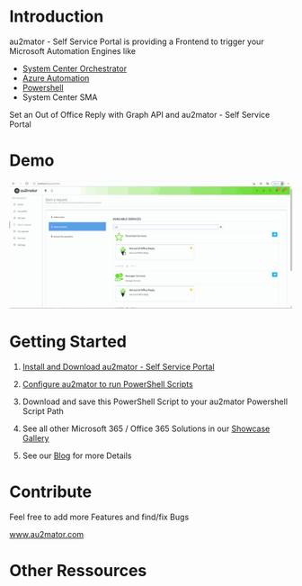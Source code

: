 # Introduction

au2mator - Self Service Portal is providing a Frontend to trigger your Microsoft Automation Engines like

- <a href="https://www.au2mator.com/orchestrator/?utm_source=github&utm_medium=social&utm_campaign=M365_SetOOF&utm_content=Readme" target="_blank">System Center Orchestrator</a>
- <a href="https://www.au2mator.com/AzureAutomation/?utm_source=github&utm_medium=social&utm_campaign=M365_SetOOF&utm_content=Readme" target="_blank">Azure Automation</a>
- <a href="https://www.au2mator.com/Powershell/?utm_source=github&utm_medium=social&utm_campaign=M365_SetOOF&utm_content=Readme" target="_blank">Powershell</a>
- System Center SMA

Set an Out of Office Reply with Graph API and au2mator - Self Service Portal


# Demo
![Demo](/DEMO/M365-SetOutofOfficeReply.gif)

# Getting Started

1.	<a href="https://au2mator.com/documentation/install-or-update-au2mator-self-service-portal/?utm_source=github&utm_medium=social&utm_campaign=M365_SetOOF&utm_content=Readme" target="_blank">Install and Download au2mator - Self Service Portal</a>

2.	<a href="https://au2mator.com/documentation/use-powershell-with-au2mator/?utm_source=github&utm_medium=social&utm_campaign=M365_SetOOF&utm_content=Readme" target="_blank">Configure au2mator to run PowerShell Scripts</a>

3.	Download and save this PowerShell Script to your au2mator Powershell Script Path

4. See all other Microsoft 365 / Office 365 Solutions in our <a href="https://au2mator.com/microsoft-365/?utm_source=github&utm_medium=social&utm_campaign=M365_SetOOF&utm_content=Readme">Showcase Gallery</a>

5. See our <a href="https://au2mator.com/blog/?utm_source=github&utm_medium=social&utm_campaign=M365_SetOOF&utm_content=Readme">Blog</a> for more Details



# Contribute

Feel free to add more Features and find/fix Bugs

<a href="https://au2mator.com/?utm_source=github&utm_medium=social&utm_campaign=M365_SetOOF&utm_content=Readme" target="_blank">www.au2mator.com</a>

# Other Ressources